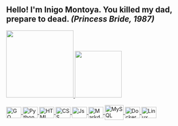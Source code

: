 ## Hello! I'm Inigo Montoya. You killed my dad, prepare to dead. _(Princess Bride, 1987)_

<div>
  <a href="https://github.com/Gideon-VP">
  <img height="180em" src="https://github-readme-stats.vercel.app/api?username=Gideon-VP&show_icons=true&theme=gruvbox&include_all_commits=true&count_private=true"/>
  <img height="125em" src="https://github-readme-stats.vercel.app/api/top-langs/?username=Gideon-VP&layout=compact&langs_count=7&theme=gruvbox"/>
</div>
<div style="display: inline_block"><br>
  <img align="center" alt="GO" height="30" width="40" src="https://cdn.jsdelivr.net/gh/devicons/devicon/icons/go/go-original.svg">
  <img align="center" alt="Python" height="30" width="40" src="https://cdn.jsdelivr.net/gh/devicons/devicon/icons/python/python-plain-wordmark.svg">
  <img align="center" alt="HTML" height="30" width="40" src="https://cdn.jsdelivr.net/gh/devicons/devicon/icons/html5/html5-plain.svg">
  <img align="center" alt="CSS" height="30" width="40" src="https://cdn.jsdelivr.net/gh/devicons/devicon/icons/css3/css3-plain.svg">
  <img align="center" alt="Js" height="30" width="40" src="https://cdn.jsdelivr.net/gh/devicons/devicon/icons/javascript/javascript-original.svg">
  <img align="center" alt="Markdown" height="30" width="40" src="https://cdn.jsdelivr.net/gh/devicons/devicon/icons/markdown/markdown-original.svg">
  <img align="center" alt="MySQL" height="40" width="50" src="https://cdn.jsdelivr.net/gh/devicons/devicon/icons/mysql/mysql-plain-wordmark.svg">
  <img align="center" alt="Docker" height="30" width="40" src="https://cdn.jsdelivr.net/gh/devicons/devicon/icons/docker/docker-plain-wordmark.svg">
  <img align="center" alt="Linux" height="30" width="40" src="https://cdn.jsdelivr.net/gh/devicons/devicon/icons/linux/linux-original.svg">
  
  <!--
    <img align="right" alt="Rafa-yoda" src="https://cdn.discordapp.com/attachments/795358919417397249/825430589581688872/hi.gif">
  -->
</div>

<!--
### Hi there 👋


**Gideon-VP/Gideon-VP** is a ✨ _special_ ✨ repository because its `README.md` (this file) appears on your GitHub profile.

Here are some ideas to get you started:

- 🔭 I’m currently working on ...
- 🌱 I’m currently learning ...
- 👯 I’m looking to collaborate on ...
- 🤔 I’m looking for help with ...
- 💬 Ask me about ...
- 📫 How to reach me: ...
- 😄 Pronouns: ...
- ⚡ Fun fact: ...
-->
